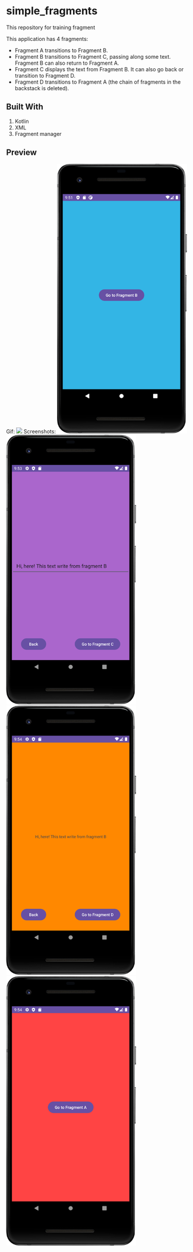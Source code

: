 # simple_fragments
This repository for training fragment

This application has 4 fragments:
 - Fragment A transitions to Fragment B.
 - Fragment B transitions to Fragment C, passing along some text. Fragment B can also return to Fragment A.
 - Fragment C displays the text from Fragment B. It can also go back or transition to Fragment D.
 - Fragment D transitions to Fragment A (the chain of fragments in the backstack is deleted).

## Built With
1. Kotlin
2. XML
3. Fragment manager

## Preview
Gif: 
<img src="preview/simple_fragments_video_preview.gif"  width="350">
Screenshots:
<img src="preview/fragment_a.png"  width="350"> <img src="preview/fragment_b.png"  width="350"> 
<img src="preview/fragment_c.png"  width="350"> <img src="preview/fragment_d.png"  width="350">
